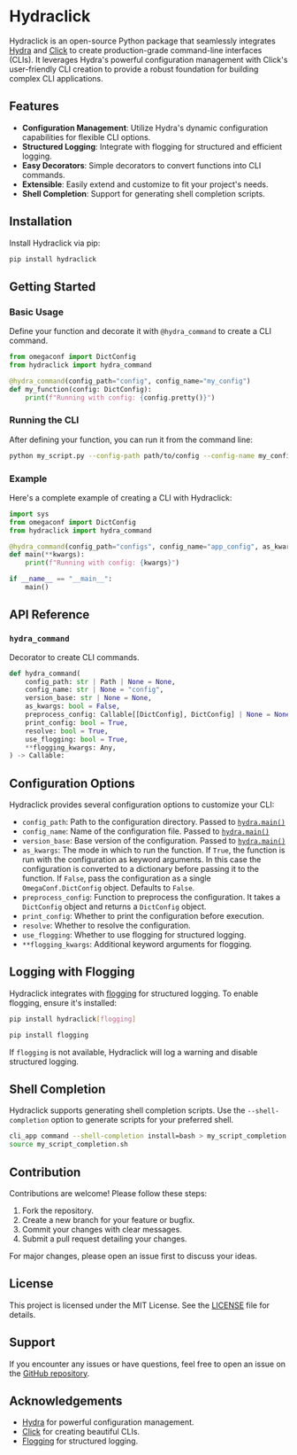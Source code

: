 # Hydraclick

Hydraclick is an open-source Python package that seamlessly integrates [Hydra](https://hydra.cc/) and [Click](https://click.palletsprojects.com/) to create production-grade command-line interfaces (CLIs). It leverages Hydra's powerful configuration management with Click's user-friendly CLI creation to provide a robust foundation for building complex CLI applications.

## Features

- **Configuration Management**: Utilize Hydra's dynamic configuration capabilities for flexible CLI options.
- **Structured Logging**: Integrate with flogging for structured and efficient logging.
- **Easy Decorators**: Simple decorators to convert functions into CLI commands.
- **Extensible**: Easily extend and customize to fit your project's needs.
- **Shell Completion**: Support for generating shell completion scripts.

## Installation

Install Hydraclick via pip:

```bash
pip install hydraclick
```

## Getting Started

### Basic Usage

Define your function and decorate it with `@hydra_command` to create a CLI command.

```python
from omegaconf import DictConfig
from hydraclick import hydra_command

@hydra_command(config_path="config", config_name="my_config")
def my_function(config: DictConfig):
    print(f"Running with config: {config.pretty()}")
```

### Running the CLI

After defining your function, you can run it from the command line:

```bash
python my_script.py --config-path path/to/config --config-name my_config
```

### Example

Here's a complete example of creating a CLI with Hydraclick:

```python
import sys
from omegaconf import DictConfig
from hydraclick import hydra_command

@hydra_command(config_path="configs", config_name="app_config", as_kwargs=True)
def main(**kwargs):
    print(f"Running with config: {kwargs}")

if __name__ == "__main__":
    main()
```


## API Reference

### `hydra_command`

Decorator to create CLI commands.

```python
def hydra_command(
    config_path: str | Path | None = None,
    config_name: str | None = "config",
    version_base: str | None = None,
    as_kwargs: bool = False,
    preprocess_config: Callable[[DictConfig], DictConfig] | None = None,
    print_config: bool = True,
    resolve: bool = True,
    use_flogging: bool = True,
    **flogging_kwargs: Any,
) -> Callable:
```

## Configuration Options

Hydraclick provides several configuration options to customize your CLI:

- `config_path`: Path to the configuration directory. Passed to [`hydra.main()`](https://hydra.cc/docs/tutorials/basic/your_first_app/config_file/)
- `config_name`: Name of the configuration file. Passed to [`hydra.main()`](https://hydra.cc/docs/tutorials/basic/your_first_app/config_file/)
- `version_base`: Base version of the configuration. Passed to [`hydra.main()`](https://hydra.cc/docs/tutorials/basic/your_first_app/config_file/)
- `as_kwargs`: The mode in which to run the function. If `True`, the function is run with the 
configuration as keyword arguments. In this case the configuration is converted to a dictionary 
before passing it to the function. If `False`, pass the configuration as a single `OmegaConf.DictConfig` object. 
Defaults to `False`.
- `preprocess_config`: Function to preprocess the configuration. It takes a `DictConfig` object and returns a `DictConfig` object.
- `print_config`: Whether to print the configuration before execution.
- `resolve`: Whether to resolve the configuration.
- `use_flogging`: Whether to use flogging for structured logging.
- `**flogging_kwargs`: Additional keyword arguments for flogging.

## Logging with Flogging

Hydraclick integrates with [flogging](https://github.com/FragileTech/flogging) for structured logging.
To enable flogging, ensure it's installed:

```bash
pip install hydraclick[flogging]
```

```bash
pip install flogging
```

If `flogging` is not available, Hydraclick will log a warning and disable structured logging.

## Shell Completion

Hydraclick supports generating shell completion scripts. Use the `--shell-completion` option 
to generate scripts for your preferred shell.

```bash
cli_app command --shell-completion install=bash > my_script_completion.sh
source my_script_completion.sh
```

## Contribution

Contributions are welcome! Please follow these steps:

1. Fork the repository.
2. Create a new branch for your feature or bugfix.
3. Commit your changes with clear messages.
4. Submit a pull request detailing your changes.

For major changes, please open an issue first to discuss your ideas.

## License

This project is licensed under the MIT License. See the [LICENSE](LICENSE) file for details.

## Support

If you encounter any issues or have questions, feel free to open an issue on the [GitHub repository](https://github.com/yourusername/hydraclick).

## Acknowledgements

- [Hydra](https://hydra.cc/) for powerful configuration management.
- [Click](https://click.palletsprojects.com/) for creating beautiful CLIs.
- [Flogging](https://github.com/FragileTech/flogging) for structured logging.


